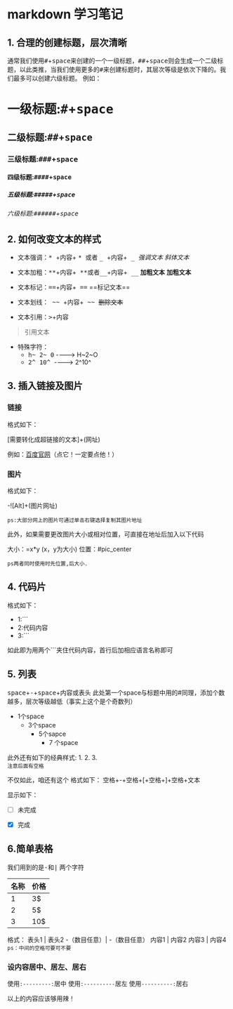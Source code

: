 # markdown 学习笔记
## 1. 合理的创建标题，层次清晰  
通常我们使用<kbd>#</kbd>+<kbd>space</kbd>来创建的一个一级标题，<kbd>##</kbd>+<kbd>space</kbd>则会生成一个二级标题，以此类推，当我们使用更多的<kbd>#</kbd>来创建标题时，其层次等级是依次下降的。我们最多可以创建六级标题。
例如：
# 一级标题:<kbd>#</kbd>+<kbd>space</kbd>
## 二级标题:<kbd>##</kbd>+<kbd>space</kbd>
### 三级标题:<kbd>###</kbd>+<kbd>space</kbd>
#### 四级标题:<kbd>####</kbd>+<kbd>space</kbd>
##### 五级标题:<kbd>#####</kbd>+<kbd>space</kbd>
###### 六级标题:<kbd>######</kbd>+<kbd>space</kbd>

## 2. 如何改变文本的样式

- 文本强调：<kbd>* </kbd>+<kbd>内容</kbd>+ <kbd> * </kbd> 或者 <kbd> _ </kbd>+<kbd>内容</kbd>+<kbd>  _ </kbd>
*强调文本* _斜体文本_  

- 文本加粗：<kbd>**</kbd>+<kbd>内容</kbd>+<kbd> **</kbd>或者<kbd>__</kbd>+<kbd>内容</kbd>+<kbd> __</kbd>
**加粗文本** __加粗文本__

- 文本标记：<kbd>==</kbd>+<kbd>内容</kbd>+<kbd> ==</kbd>
==标记文本==

- 文本划线：<kbd> ~~ </kbd>+<kbd>内容</kbd>+<kbd> ~~ </kbd>
~~删除文本~~  
  
- 文本引用：<kbd>></kbd>+<kbd>内容</kbd>
>引用文本
- 特殊字符：
  - <kbd>h</kbd><kbd>~ </kbd><kbd>2</kbd><kbd>~ </kbd><kbd>0</kbd> ----> H~2~O
  - <kbd>2</kbd><kbd>^ </kbd><kbd>10</kbd><kbd>^ </kbd> ----> 2^10^ 

## 3. 插入链接及图片
### 链接
格式如下：

[需要转化成超链接的文本]+(网址)

例如：[百度官网](https://www.baidu.com/)（点它！一定要点他！）


### 图片
格式如下：

-![Alt]+(图片网址)

`ps:大部分网上的图片可通过单击右键选择复制其图片地址`

此外，如果需要更改图片大小或相对位置，可直接在地址后加入以下代码

大小：=x*y (x，y为大小)
位置：#pic_center

`ps两者同时使用时先位置,后大小.`

## 4. 代码片
格式如下：

- 1:```
- 2:代码内容
- 3:```

如此即为用两个```夹住代码内容，首行后加相应语言名称即可


## 5. 列表
<kbd>space</kbd>+<kbd>-</kbd>+<kbd>space</kbd>+内容或表头
此处第一个space与标题中用的#同理，添加个数越多，层次等级越低（事实上这个是个奇数列）

 - 1个space
   - 3个space
     - 5个sapce
       - 7 个space

此外还有如下的经典样式:
1. 
2. 
3.  
`注意后面有空格`

不仅如此，咱还有这个
格式如下：
空格+-+空格+[+空格+]+空格+文本

显示如下：
 - [ ] 未完成
 - [x] 完成


## 6.简单表格
我们用到的是<kbd>-</kbd>和<kbd>|</kbd> 两个字符

名称    |  价格
------- | ------
1 | 3$
2 | 5$
3 |  10$

格式：
表头1 | 表头2
-（数目任意）| -（数目任意）
内容1 | 内容2
内容3 | 内容4
 `ps：中间的空格可要可不要`

### 设内容居中、居左、居右
使用`:---------:`居中
使用`:----------`居左
使用`----------:`居右


以上的内容应该够用辣！